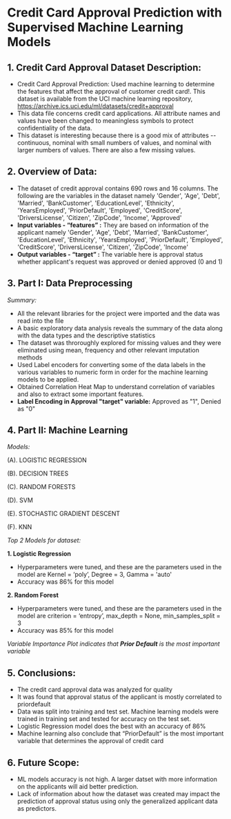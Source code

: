 # Credit Card Approval Prediction with Supervised Machine Learning Models



## 1. Credit Card Approval Dataset Description: 

- Credit Card Approval Prediction: Used machine learning to determine the features that affect the approval of customer credit card!. This dataset is available from the UCI machine learning repository, https://archive.ics.uci.edu/ml/datasets/credit+approval
- This data file concerns credit card applications. All attribute names and values have been changed to meaningless symbols to protect confidentiality of the data. 
- This dataset is interesting because there is a good mix of attributes -- continuous, nominal with small numbers of values, and nominal with larger numbers of values. There are also a few missing values. 


## 2. Overview of Data: 

- The dataset of credit approval contains 690 rows and 16 columns. The following are the variables in the dataset namely 'Gender', 'Age', 'Debt', 'Married', 'BankCustomer', 'EducationLevel', 'Ethnicity', 'YearsEmployed', 'PriorDefault', 'Employed', 'CreditScore', 'DriversLicense', 'Citizen', 'ZipCode', 'Income', 'Approved'
- **Input variables - “features” :** They are based on information of the applicant namely 'Gender', 'Age', 'Debt', 'Married', 'BankCustomer', 'EducationLevel', 'Ethnicity', 'YearsEmployed', 'PriorDefault', 'Employed', 'CreditScore', 'DriversLicense', 'Citizen', 'ZipCode', 'Income'
- **Output variables - “target” :** The variable here is approval status whether applicant's request was approved or denied approved (0 and 1)

## 3. Part I: Data Preprocessing 

*Summary:*

- All the relevant libraries for the project were imported and the data was read into the file
- A basic exploratory data analysis reveals the summary of the data along with the data types and the descriptive statistics
- The dataset was throroughly explored for missing values and they were eliminated using mean, frequency and other relevant imputation methods 
- Used Label encoders for converting some of the data labels in the various variables to numeric form in order for the machine learning models to be applied.
- Obtained Correlation Heat Map to understand correlation of variables and also to extract some important features.
- **Label Encoding in Approval "target" variable:** Approved as "1", Denied as "0" 

## 4. Part II: Machine Learning

*Models:*

(A). LOGISTIC REGRESSION

(B). DECISION TREES

(C). RANDOM FORESTS

(D). SVM

(E). STOCHASTIC GRADIENT DESCENT

(F). KNN

*Top 2 Models for dataset:*

**1. Logistic Regression**
   - Hyperparameters were tuned, and these are the parameters used in the model are Kernel = ‘poly’, Degree = 3, Gamma = 'auto'
   - Accuracy was 86% for this model

   
**2. Random Forest**
   - Hyperparameters were tuned, and these are the parameters used in the model are criterion = ‘entropy’, max_depth = None, 
   min_samples_split = 3
   - Accuracy was 85% for this model

*Variable Importance Plot indicates that **Prior Default** is the most important variable*

## 5. Conclusions:
 
- The credit card approval data was analyzed for quality 
- It was found that approval status of the applicant is mostly correlated to priordefault
- Data was split into training and test set. Machine learning models were trained in training set and tested for accuracy on the test   set.
- Logistic Regression model does the best with an accuracy of 86%
- Machine learning also conclude that “PriorDefault” is the most important variable that determines the approval of credit card

## 6. Future Scope:

- ML models accuracy is not high. A larger datset with more information on the applicants will aid better prediction.
- Lack of information about how the dataset was created may impact the prediction of approval status using only the generalized applicant data as predictors. 